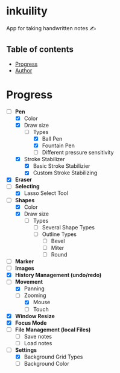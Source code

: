 # inkuility
App for taking handwritten notes :writing_hand:

## Table of contents
* [Progress](#Progress)
* [Author](#Author)

# Progress
- [ ]  **Pen** 
    - [X]  Color
    - [X]  Draw size
        - [ ]  Types
            - [X]  Ball Pen 
            - [X]  Fountain Pen 
            - [ ]  Different pressure sensitivity 
    - [X]  Stroke Stabilizer 
        - [X]  Basic Stroke Stabilizier 
        - [X]  Custom Stroke Stabilizing 
- [X]  **Eraser** 
- [ ]  **Selecting** 
    - [X]  Lasso Select Tool 
- [ ]  **Shapes**
    -  [X] Color
    -  [X] Draw size 
        - [ ]  Types
             - [ ]  Several Shape Types
             - [ ]  Outline Types
                 - [ ]  Bevel
                 - [ ]  Miter
                 - [ ]  Round
- [ ]  **Marker** 
- [ ]  **Images** 
- [X]  **History Management (undo/redo)** 
- [ ]  **Movement**
    - [X]  Panning
    - [ ]  Zooming
        - [X]  Mouse 
        - [ ]  Touch 
- [X]  **Window Resize**
- [X]  **Focus Mode**
- [ ]  **File Management (local Files)** 
    - [ ]  Save notes 
    - [ ]  Load notes
- [ ]  **Settings**
    - [X]  Background Grid Types 
    - [ ]  Background Color 
